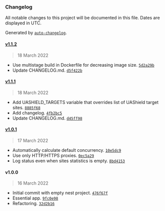 ### Changelog

All notable changes to this project will be documented in this file. Dates are displayed in UTC.

Generated by [`auto-changelog`](https://github.com/CookPete/auto-changelog).

#### [v1.1.2](https://github.com/alexander-danilenko/ua-loadtest/compare/v1.1.1...v1.1.2)

> 18 March 2022

- Use multistage build in Dockerfile for decreasing image size. [`5d2a29b`](https://github.com/alexander-danilenko/ua-loadtest/commit/5d2a29b8fe9f806e5d3a1930e43d917198aa8f68)
- Update CHANGELOG.md. [`d5f422b`](https://github.com/alexander-danilenko/ua-loadtest/commit/d5f422b2a78fd8f1fc0b6dbbf2ca8cd839e1e46f)

#### [v1.1.1](https://github.com/alexander-danilenko/ua-loadtest/compare/v1.0.1...v1.1.1)

> 18 March 2022

- Add UASHIELD_TARGETS variable that overrides list of UAShield target sites. [`8885f68`](https://github.com/alexander-danilenko/ua-loadtest/commit/8885f68bece07e18b681d59cb18f570ba57f5f35)
- Add changelog. [`4fb2bc5`](https://github.com/alexander-danilenko/ua-loadtest/commit/4fb2bc5d600edb76d195d5223cc3de918f4b9706)
- Update CHANGELOG.md. [`d45ff98`](https://github.com/alexander-danilenko/ua-loadtest/commit/d45ff98bebdd98832730431cecaf4ba2803e7dec)

#### [v1.0.1](https://github.com/alexander-danilenko/ua-loadtest/compare/v1.0.0...v1.0.1)

> 17 March 2022

- Automatically calculate default concurrency. [`10e5dc9`](https://github.com/alexander-danilenko/ua-loadtest/commit/10e5dc9059be52d9d8d310125916e43bb9fd6f57)
- Use only HTTP/HTTPS proxies. [`0ec5a29`](https://github.com/alexander-danilenko/ua-loadtest/commit/0ec5a290d3eddc5174421ba0b13ba9d190930abf)
- Log status even when sites statistics is empty. [`8bd4153`](https://github.com/alexander-danilenko/ua-loadtest/commit/8bd4153ba942443e4aeb1abdc8a0aa246aa44e03)

#### v1.0.0

> 16 March 2022

- Initial commit with empty nest project. [`476f67f`](https://github.com/alexander-danilenko/ua-loadtest/commit/476f67fc8d3195530779a26ddd6dda5509d94962)
- Essential app. [`9fc0e98`](https://github.com/alexander-danilenko/ua-loadtest/commit/9fc0e985ce4e0f02647b36e3d52f6700f63c0c0f)
- Refactoring. [`32d2b16`](https://github.com/alexander-danilenko/ua-loadtest/commit/32d2b162ede20cc2c73210a39a5a83e497ecf74a)
